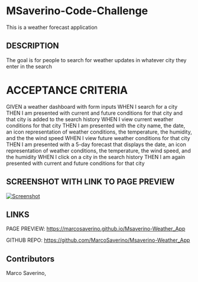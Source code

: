 # MSaverino-Code-Challenge
This is a weather forecast application

## DESCRIPTION
The goal is for people to search for weather updates in whatever city they enter in the search

# ACCEPTANCE CRITERIA
GIVEN a weather dashboard with form inputs
WHEN I search for a city
THEN I am presented with current and future conditions for that city and that city is added to the search history
WHEN I view current weather conditions for that city
THEN I am presented with the city name, the date, an icon representation of weather conditions, the temperature, the humidity, and the the wind speed
WHEN I view future weather conditions for that city
THEN I am presented with a 5-day forecast that displays the date, an icon representation of weather conditions, the temperature, the wind speed, and the humidity
WHEN I click on a city in the search history
THEN I am again presented with current and future conditions for that city

## SCREENSHOT WITH LINK TO PAGE PREVIEW 
[![Screenshot](../Msaverino-Weather_App/assets/images/Weather-App-Screenshot.PNG)](https://marcosaverino.github.io/Msaverino-Weather_App)

## LINKS 
PAGE PREVIEW: 
https://marcosaverino.github.io/Msaverino-Weather_App

GITHUB REPO: 
https://github.com/MarcoSaverino/Msaverino-Weather_App


## Contributors
Marco Saverino, 